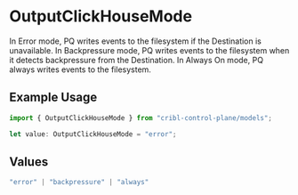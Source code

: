 # OutputClickHouseMode

In Error mode, PQ writes events to the filesystem if the Destination is unavailable. In Backpressure mode, PQ writes events to the filesystem when it detects backpressure from the Destination. In Always On mode, PQ always writes events to the filesystem.

## Example Usage

```typescript
import { OutputClickHouseMode } from "cribl-control-plane/models";

let value: OutputClickHouseMode = "error";
```

## Values

```typescript
"error" | "backpressure" | "always"
```